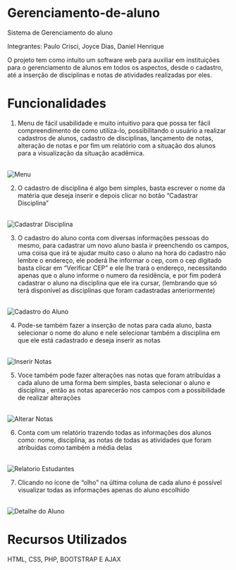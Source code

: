 # Gerenciamento-de-aluno


Sistema de Gerenciamento do aluno

Integrantes: Paulo Crisci, Joyce Dias, Daniel Henrique 

O projeto tem como intuito um software web para auxiliar em instituições para o gerenciamento de alunos em todos os aspectos, desde o cadastro, até a inserção de disciplinas e notas de atividades realizadas por eles.

# Funcionalidades

1.	Menu de fácil usabilidade e muito intuitivo para que possa ter fácil compreendimento de como utiliza-lo, possibilitando o usuário a realizar cadastros de alunos, cadastro de disciplinas, lançamento de notas, alteração de notas e por fim um relatório com a situação dos alunos para a visualização da situação acadêmica.
<br>
<img src="http://ocaradossites.com.br/wp-content/uploads/2020/05/img1.png" alt="Menu" />

2.	O cadastro de disciplina é algo bem simples, basta escrever o nome da matéria que deseja inserir e depois clicar no botão “Cadastrar Disciplina”
<br>
<img src="http://ocaradossites.com.br/wp-content/uploads/2020/05/img2.png" alt="Cadastrar Disciplina" />

3.	O cadastro do aluno conta com diversas informações pessoas  do mesmo, para cadastrar um novo aluno basta ir preenchendo os campos, uma coisa que irá te ajudar muito caso o aluno na hora do cadastro não lembre o endereço, ele poderá lhe informar o cep, com o cep digitado basta clicar em “Verificar CEP” e ele lhe trará o endereço, necessitando apenas que o aluno informe o numero da residência, e por fim poderá cadastrar o aluno na disciplina que ele ira cursar, (lembrando que só terá disponível as disciplinas que foram cadastradas anteriormente)
<br>
<img src="http://ocaradossites.com.br/wp-content/uploads/2020/05/img4.png" alt="Cadastro do Aluno" />

4.	Pode-se também fazer a inserção de notas para cada aluno, basta selecionar o nome do aluno e nele selecionar também a disciplina em que ele está cadastrado e deseja inserir as notas
<br>
<img src="http://ocaradossites.com.br/wp-content/uploads/2020/05/img5.png" alt="Inserir Notas" />

5.	Voce também pode fazer alterações nas notas que foram atribuídas a cada aluno de uma forma bem simples, basta selecionar o aluno e disciplina , então as notas aparecerão nos campos com a possibilidade de realizar alterações
<br>
<img src="http://ocaradossites.com.br/wp-content/uploads/2020/05/img6.png" alt="Alterar Notas" />

6.	Conta com um relatório trazendo todas as informações dos alunos como: nome, disciplina, as notas de todas as atividades que foram atribuídas como também a média delas
<br>
<img src="http://ocaradossites.com.br/wp-content/uploads/2020/05/img7png.png" alt="Relatorio Estudantes" />

7.	Clicando no ícone de “olho” na última coluna de cada aluno é possível visualizar todas as informações apenas do aluno escolhido
<br>
<img src="http://ocaradossites.com.br/wp-content/uploads/2020/05/img9.png" alt="Detalhe do Aluno" />

# Recursos Utilizados

HTML, CSS, PHP, BOOTSTRAP E AJAX
